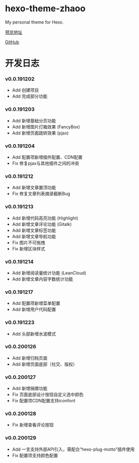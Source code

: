 # hexo-theme-zhaoo

 My personal theme for Hexo.

[预览地址](https://www.izhaoo.com)

[GitHub](https://github.com/izhaoo/hexo-theme-zhaoo)

# 开发日志

### v0.0.191202

* Add 创建项目
* Add 完成部分功能

### v0.0.191203

* Add 新增基础分页功能
* Add 新增图片灯箱效果 (FancyBox)
* Add 新增页面跳转效果 (pjax)

### v0.0.191204

* Add 配置项新增插件配置、CDN配置
* Fix 修复pjax与其他插件之间的冲突

### v0.0.191212

* Add 新增文章置顶功能
* Fix 修复文章列表摘录截断Bug

### v0.0.191213

* Add 新增代码高亮功能 (Highlight)
* Add 新增文章评论功能 (Gitalk)
* Add 新增文章标签功能
* Add 新增文章导航功能
* Fix 图片不可拖拽
* Fix 新增区块样式

### v0.0.191214

* Add 新增阅读量统计功能 (LeanCloud)
* Add 新增文章内容字数统计功能

### v0.0.191217

* Add 配置项新增菜单配置
* Add 新增用户代码配置

### v0.0.191223

* Add 头部新增水波模式

### v0.0.200126

* Add 新增归档页面
* Add 新增页面底部（社交、版权）

### v0.0.200127

* Add 新增捐赠功能
* Fix 页面底部设计按钮自定义选中颜色
* Fix 配置项CDN配置支持iconfont

### v0.0.200128

* Fix 新增查看评论按钮

### v0.0.200129

* Add 一言支持外部API引入，需配合“hexo-plug-motto”插件使用
* Fix 配置项支持颜色配置
